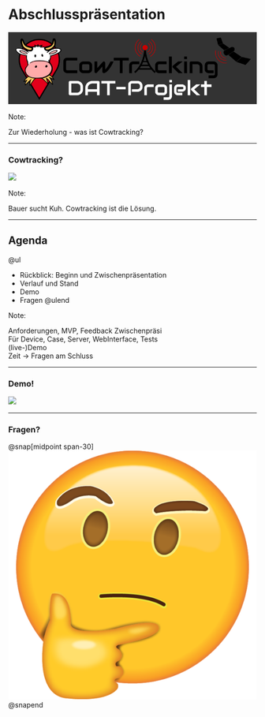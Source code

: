 # Abschlusspräsentation 

![](assets/images/02_png_background/CowTracking-DAT-Projekt.png)

Note:

Zur Wiederholung -  was ist Cowtracking?

---

### Cowtracking?
![](https://media.giphy.com/media/h55EUEsTG9224/giphy.gif)

Note:

Bauer sucht Kuh. Cowtracking ist die Lösung.

---

## Agenda

@ul
- Rückblick: Beginn und Zwischenpräsentation
- Verlauf und Stand
- Demo
- Fragen
@ulend

Note:

Anforderungen, MVP, Feedback Zwischenpräsi  
Für Device, Case, Server, WebInterface, Tests  
(live-)Demo  
Zeit -> Fragen am Schluss

---

### Demo!
![](https://media.giphy.com/media/l0NwNrl4BtDD7JCx2/giphy.gif)

---

### Fragen?
@snap[midpoint span-30]
![](assets/images/thinking_face.png)
@snapend
